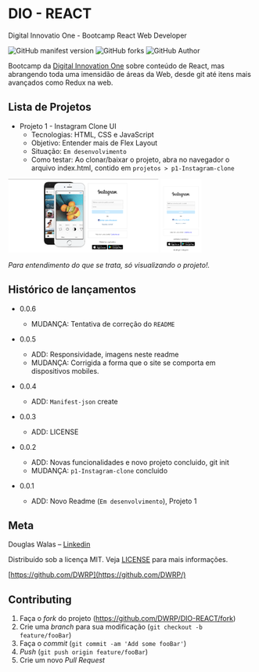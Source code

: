 # DIO - REACT

Digital Innovatio One - Bootcamp React Web Developer

![GitHub manifest version](https://img.shields.io/github/manifest-json/v/DWRP/DIO-REACT?color=%2300FF&style=flat-square)
![GitHub forks](https://img.shields.io/github/forks/DWRP/DIO-REACT?style=flat-square)
![GitHub Author](https://img.shields.io/badge/Autor-Douglas%20Walas-green?color=green&label=Autor&style=flat-square)

Bootcamp da [Digital Innovation One](https://digitalinnovation.one/) sobre conteúdo de React, mas abrangendo toda uma imensidão de áreas da Web, desde git até itens mais avançados como Redux na web.


## Lista de Projetos

* Projeto 1 - Instagram Clone UI
  * Tecnologias: HTML, CSS e JavaScript
  * Objetivo: Entender mais de Flex Layout
  * Situação: `Em desenvolvimento`
  * Como testar: Ao clonar/baixar o projeto, abra no navegador o arquivo index.html, contido em `projetos > p1-Instagram-clone`

<img src="./projetos/p1-Instagram-clone/assets/images/insta-desktop.png" style="display: inline; height: 150px;" />
<img src="./projetos/p1-Instagram-clone/assets/images/insta-mobile.png" style="display: inline; height: 150px;" />

_Para entendimento do que se trata, só visualizando o projeto!._

## Histórico de lançamentos

* 0.0.6
  * MUDANÇA: Tentativa de correção do `README`

* 0.0.5
  * ADD: Responsividade, imagens neste readme
  * MUDANÇA: Corrigida a forma que o site se comporta em dispositivos mobiles.

* 0.0.4
  * ADD: `Manifest-json` create

* 0.0.3
  * ADD: LICENSE

* 0.0.2
  * ADD: Novas funcionalidades e novo projeto concluido, git init
  * MUDANÇA: `p1-Instagram-clone` concluido

* 0.0.1
  * ADD: Novo Readme (`Em desenvolvimento`), Projeto 1

## Meta

Douglas Walas – [Linkedin](https://www.linkedin.com/in/douglaswalas/)

Distribuído sob a licença MIT. Veja [LICENSE](LICENSE) para mais informações.

[https://github.com/DWRP](https://github.com/DWRP/)

## Contributing

1. Faça o _fork_ do projeto (<https://github.com/DWRP/DIO-REACT/fork>)
2. Crie uma _branch_ para sua modificação (`git checkout -b feature/fooBar`)
3. Faça o _commit_ (`git commit -am 'Add some fooBar'`)
4. _Push_ (`git push origin feature/fooBar`)
5. Crie um novo _Pull Request_
